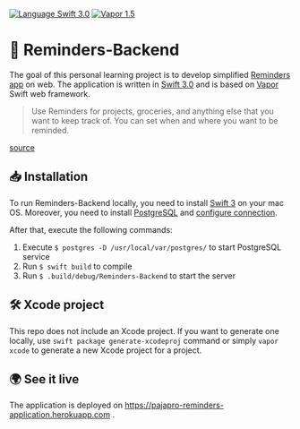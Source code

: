 [![Language Swift 3.0](https://img.shields.io/badge/Language-Swift%203.0-orange.svg)](https://swift.org) [![Vapor 1.5](https://img.shields.io/badge/Vapor-2.1.1-blue.svg)](http://vapor.codes/)

# 🔔 Reminders-Backend
The goal of this personal learning project is to develop simplified [Reminders app](https://support.apple.com/en-us/HT205890)  on web. The application is written in [Swift 3.0](https://swift.org/blog/swift-3-0-released/) and is based on [Vapor](https://vapor.codes/) Swift web framework.

> Use Reminders for projects, groceries, and anything else that you want to keep track of. You can set when and where you want to be reminded. 

[source](https://support.apple.com/en-us/HT205890)

## 📥 Installation
To run Reminders-Backend locally, you need to install [Swift 3](https://vapor.github.io/documentation/getting-started/install-swift-3-macos.html) on your mac OS. Moreover, you need to install [PostgreSQL](https://www.postgresql.org/download/macosx/) and [configure connection](https://github.com/vapor/postgresql-provider#config). 

After that, execute the following commands:

1. Execute `$ postgres -D /usr/local/var/postgres/` to start PostgreSQL service
2. Run `$ swift build` to compile
3. Run `$ .build/debug/Reminders-Backend` to start the server

## 🛠 Xcode project
This repo does not include an Xcode project. If you want to generate one locally, use `swift package generate-xcodeproj` command or simply `vapor xcode` to generate a new Xcode project for a project.

## 🌍 See it live
The application is deployed on https://pajapro-reminders-application.herokuapp.com .
